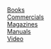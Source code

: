 [Books](Books/index.html)<br>
[Commercials](Commercials/index.html)<br>
[Magazines](Magazines/index.html)<br>
[Manuals](Manuals/index.html)<br>
[Video](Video/index.html)<br>
